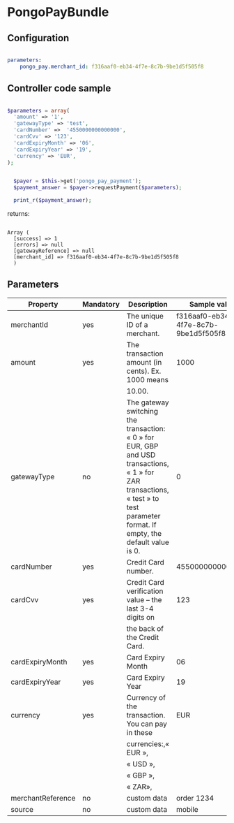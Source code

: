 
# PongoPayBundle

## Configuration

``` yaml

parameters:
    pongo_pay.merchant_id: f316aaf0-eb34-4f7e-8c7b-9be1d5f505f8

```

## Controller code sample

``` php

$parameters = array(
  'amount' => '1',
  'gatewayType' => 'test',
  'cardNumber' =>  '4550000000000000',
  'cardCvv' => '123',
  'cardExpiryMonth' => '06',
  'cardExpiryYear' => '19',
  'currency' => 'EUR',
);


  $payer = $this->get('pongo_pay_payment');
  $payment_answer = $payer->requestPayment($parameters);

  print_r($payment_answer);

```

returns:

``` 

Array ( 
  [success] => 1 
  [errors] => null
  [gatewayReference] => null
  [merchant_id] => f316aaf0-eb34-4f7e-8c7b-9be1d5f505f8 
  ) 

```

## Parameters

| Property          | Mandatory | Description                                                                                                                                                                      | Sample value                         |
|-------------------|-----------|----------------------------------------------------------------------------------------------------------------------------------------------------------------------------------|--------------------------------------|
| merchantId        | yes       | The unique ID of a merchant.                                                                                                                                                     | f316aaf0-eb34-4f7e-8c7b-9be1d5f505f8 |
| amount            | yes       | The transaction amount (in cents). Ex. 1000 means                                                                                                                                | 1000                                 |
|                   |           | 10.00.                                                                                                                                                                           |                                      |
| gatewayType       | no        | The gateway switching the transaction: « 0 » for EUR, GBP and USD transactions, « 1 » for ZAR transactions, « test » to test parameter format. If empty, the default value is 0. | 0                                    |
| cardNumber        | yes       | Credit Card number.                                                                                                                                                              | 4550000000000000                     |
| cardCvv           | yes       | Credit Card verification value – the last 3-4 digits on                                                                                                                          | 123                                  |
|                   |           | the back of the Credit Card.                                                                                                                                                     |                                      |
| cardExpiryMonth   | yes       | Card Expiry Month                                                                                                                                                                | 06                                   |
| cardExpiryYear    | yes       | Card Expiry Year                                                                                                                                                                 | 19                                   |
| currency          | yes       | Currency of the transaction. You can pay in these                                                                                                                                | EUR                                  |
|                   |           | currencies:,« EUR »,                                                                                                                                                             |                                      |
|                   |           | « USD »,                                                                                                                                                                         |                                      |
|                   |           | « GBP »,                                                                                                                                                                         |                                      |
|                   |           | « ZAR»,                                                                                                                                                                          |                                      |
| merchantReference | no        | custom data                                                                                                                                                                      | order 1234                           |
| source            | no        | custom data                                                                                                                                                                      | mobile                               |
